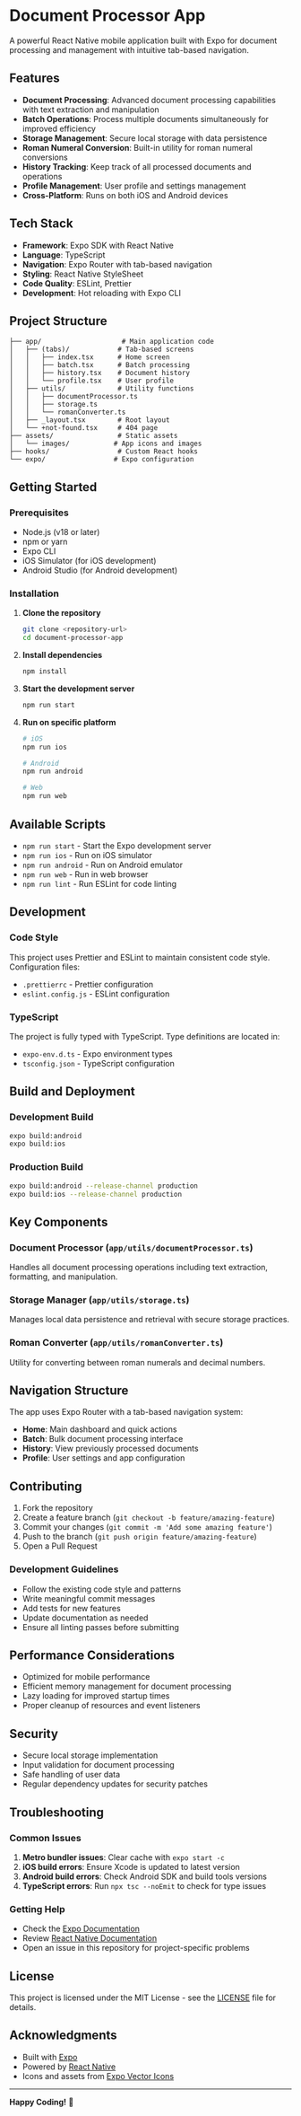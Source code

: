 # Document Processor App

A powerful React Native mobile application built with Expo for document processing and management with intuitive tab-based navigation.

## Features

- **Document Processing**: Advanced document processing capabilities with text extraction and manipulation
- **Batch Operations**: Process multiple documents simultaneously for improved efficiency
- **Storage Management**: Secure local storage with data persistence
- **Roman Numeral Conversion**: Built-in utility for roman numeral conversions
- **History Tracking**: Keep track of all processed documents and operations
- **Profile Management**: User profile and settings management
- **Cross-Platform**: Runs on both iOS and Android devices

## Tech Stack

- **Framework**: Expo SDK with React Native
- **Language**: TypeScript
- **Navigation**: Expo Router with tab-based navigation
- **Styling**: React Native StyleSheet
- **Code Quality**: ESLint, Prettier
- **Development**: Hot reloading with Expo CLI

## Project Structure

```
├── app/                    # Main application code
│   ├── (tabs)/            # Tab-based screens
│   │   ├── index.tsx      # Home screen
│   │   ├── batch.tsx      # Batch processing
│   │   ├── history.tsx    # Document history
│   │   └── profile.tsx    # User profile
│   ├── utils/             # Utility functions
│   │   ├── documentProcessor.ts
│   │   ├── storage.ts
│   │   └── romanConverter.ts
│   ├── _layout.tsx        # Root layout
│   └── +not-found.tsx     # 404 page
├── assets/                # Static assets
│   └── images/           # App icons and images
├── hooks/                 # Custom React hooks
└── expo/                 # Expo configuration
```

## Getting Started

### Prerequisites

- Node.js (v18 or later)
- npm or yarn
- Expo CLI
- iOS Simulator (for iOS development)
- Android Studio (for Android development)

### Installation

1. **Clone the repository**
   ```bash
   git clone <repository-url>
   cd document-processor-app
   ```

2. **Install dependencies**
   ```bash
   npm install
   ```

3. **Start the development server**
   ```bash
   npm run start
   ```

4. **Run on specific platform**
   ```bash
   # iOS
   npm run ios
   
   # Android
   npm run android
   
   # Web
   npm run web
   ```

## Available Scripts

- `npm run start` - Start the Expo development server
- `npm run ios` - Run on iOS simulator
- `npm run android` - Run on Android emulator
- `npm run web` - Run in web browser
- `npm run lint` - Run ESLint for code linting

## Development

### Code Style

This project uses Prettier and ESLint to maintain consistent code style. Configuration files:
- `.prettierrc` - Prettier configuration
- `eslint.config.js` - ESLint configuration

### TypeScript

The project is fully typed with TypeScript. Type definitions are located in:
- `expo-env.d.ts` - Expo environment types
- `tsconfig.json` - TypeScript configuration

## Build and Deployment

### Development Build
```bash
expo build:android
expo build:ios
```

### Production Build
```bash
expo build:android --release-channel production
expo build:ios --release-channel production
```

## Key Components

### Document Processor (`app/utils/documentProcessor.ts`)
Handles all document processing operations including text extraction, formatting, and manipulation.

### Storage Manager (`app/utils/storage.ts`)
Manages local data persistence and retrieval with secure storage practices.

### Roman Converter (`app/utils/romanConverter.ts`)
Utility for converting between roman numerals and decimal numbers.

## Navigation Structure

The app uses Expo Router with a tab-based navigation system:

- **Home**: Main dashboard and quick actions
- **Batch**: Bulk document processing interface
- **History**: View previously processed documents
- **Profile**: User settings and app configuration

## Contributing

1. Fork the repository
2. Create a feature branch (`git checkout -b feature/amazing-feature`)
3. Commit your changes (`git commit -m 'Add some amazing feature'`)
4. Push to the branch (`git push origin feature/amazing-feature`)
5. Open a Pull Request

### Development Guidelines

- Follow the existing code style and patterns
- Write meaningful commit messages
- Add tests for new features
- Update documentation as needed
- Ensure all linting passes before submitting

## Performance Considerations

- Optimized for mobile performance
- Efficient memory management for document processing
- Lazy loading for improved startup times
- Proper cleanup of resources and event listeners

## Security

- Secure local storage implementation
- Input validation for document processing
- Safe handling of user data
- Regular dependency updates for security patches

## Troubleshooting

### Common Issues

1. **Metro bundler issues**: Clear cache with `expo start -c`
2. **iOS build errors**: Ensure Xcode is updated to latest version
3. **Android build errors**: Check Android SDK and build tools versions
4. **TypeScript errors**: Run `npx tsc --noEmit` to check for type issues

### Getting Help

- Check the [Expo Documentation](https://docs.expo.dev/)
- Review [React Native Documentation](https://reactnative.dev/docs/getting-started)
- Open an issue in this repository for project-specific problems

## License

This project is licensed under the MIT License - see the [LICENSE](LICENSE) file for details.

## Acknowledgments

- Built with [Expo](https://expo.dev/)
- Powered by [React Native](https://reactnative.dev/)
- Icons and assets from [Expo Vector Icons](https://icons.expo.fyi/)

---

**Happy Coding!** 🚀
